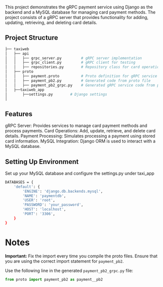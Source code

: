 This project demonstrates the gRPC payment service using Django as the backend and a MySQL database for managing card payment methods. The project consists of a gRPC server that provides functionality for adding, updating, retrieving, and deleting card details. 

## Project Structure
```bash
├── taxiweb
│   ├── api
│   │   ├── grpc_server.py         # gRPC server implementation
│   │   ├── grpc_client.py         # gRPC client for testing
│   │   ├── repositories.py        # Repository class for card operations
│   ├── proto
│   │   ├── payment.proto          # Proto definition for gRPC service
│   │   ├── payment_pb2.py         # Generated code from proto file
│   │   ├── payment_pb2_grpc.py    # Generated gRPC service code from proto file
│   ├──taxiweb_app
│       ├──settings.py        # Django settings
│
```
## Features
gRPC Server: Provides services to manage card payment methods and process payments.
Card Operations: Add, update, retrieve, and delete card details.
Payment Processing: Simulates processing a payment using stored card information.
MySQL Integration: Django ORM is used to interact with a MySQL database.

## Setting Up Environment
Set up your MySQL database and configure the settings.py under taxi_app

```bash
DATABASES = {
    'default': {
        'ENGINE': 'django.db.backends.mysql',
        'NAME': 'paymentdb',
        'USER': 'root',
        'PASSWORD': 'your_password',
        'HOST': 'localhost',
        'PORT': '3306',
    }
}
```

# Notes

**Important:** Fix the import every time you compile the proto files. Ensure that you are using the correct import statement for `payment_pb2`.

Use the following line in the generated `payment_pb2_grpc.py` file:
```python
from proto import payment_pb2 as payment__pb2
```

